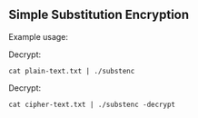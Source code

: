 ## Simple Substitution Encryption

Example usage:

Decrypt:

```cat plain-text.txt | ./substenc```


Decrypt:

```cat cipher-text.txt | ./substenc -decrypt```
